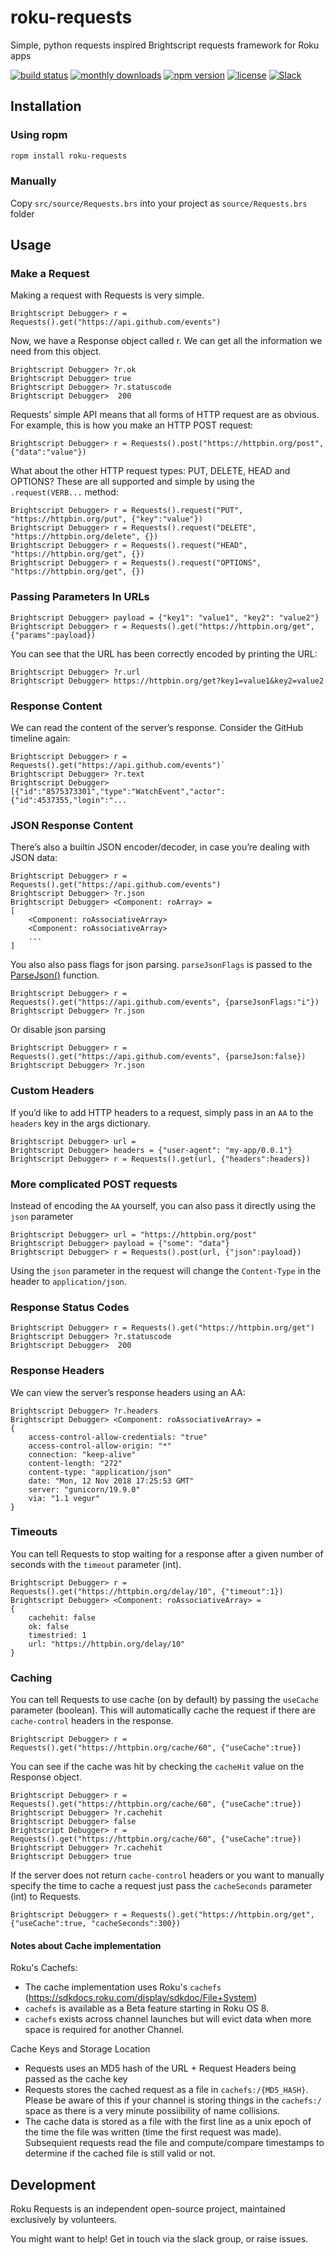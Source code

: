 # roku-requests

Simple, python requests inspired Brightscript requests framework for Roku apps

[![build status](https://img.shields.io/github/actions/workflow/status/rokucommunity/roku-requests/build.yml?logo=github&branch=master)](https://github.com/rokucommunity/roku-requests/actions/workflows/build.yml)
[![monthly downloads](https://img.shields.io/npm/dm/roku-requests.svg?sanitize=true&logo=npm&logoColor=)](https://npmcharts.com/compare/roku-requests?minimal=true)
[![npm version](https://img.shields.io/npm/v/roku-requests.svg?logo=npm)](https://www.npmjs.com/package/roku-requests)
[![license](https://img.shields.io/github/license/rokucommunity/roku-requests.svg)](LICENSE)
[![Slack](https://img.shields.io/badge/Slack-RokuCommunity-4A154B?logo=slack)](https://join.slack.com/t/rokudevelopers/shared_invite/zt-4vw7rg6v-NH46oY7hTktpRIBM_zGvwA)

## Installation

### Using ropm

```bash
ropm install roku-requests
```

### Manually

Copy `src/source/Requests.brs` into your project as `source/Requests.brs` folder

## Usage

### Make a Request

Making a request with Requests is very simple.

```
Brightscript Debugger> r = Requests().get("https://api.github.com/events")
```

Now, we have a Response object called r. We can get all the information we need from this object.

```
Brightscript Debugger> ?r.ok
Brightscript Debugger> true
Brightscript Debugger> ?r.statuscode
Brightscript Debugger>  200
```

Requests’ simple API means that all forms of HTTP request are as obvious. For example, this is how you make an HTTP POST request:

```
Brightscript Debugger> r = Requests().post("https://httpbin.org/post", {"data":"value"})
```

What about the other HTTP request types: PUT, DELETE, HEAD and OPTIONS? These are all supported and simple by using the `.request(VERB...` method:

```
Brightscript Debugger> r = Requests().request("PUT", "https://httpbin.org/put", {"key":"value"})
Brightscript Debugger> r = Requests().request("DELETE", "https://httpbin.org/delete", {})
Brightscript Debugger> r = Requests().request("HEAD", "https://httpbin.org/get", {})
Brightscript Debugger> r = Requests().request("OPTIONS", "https://httpbin.org/get", {})
```

### Passing Parameters In URLs

```
Brightscript Debugger> payload = {"key1": "value1", "key2": "value2"}
Brightscript Debugger> r = Requests().get("https://httpbin.org/get", {"params":payload})
```

You can see that the URL has been correctly encoded by printing the URL:

```
Brightscript Debugger> ?r.url
Brightscript Debugger> https://httpbin.org/get?key1=value1&key2=value2
```

### Response Content

We can read the content of the server’s response. Consider the GitHub timeline again:

```
Brightscript Debugger> r = Requests().get("https://api.github.com/events")`
Brightscript Debugger> ?r.text
Brightscript Debugger> [{"id":"8575373301","type":"WatchEvent","actor":{"id":4537355,"login":"...
```

### JSON Response Content

There’s also a builtin JSON encoder/decoder, in case you’re dealing with JSON data:

```
Brightscript Debugger> r = Requests().get("https://api.github.com/events")
Brightscript Debugger> ?r.json
Brightscript Debugger> <Component: roArray> =
[
    <Component: roAssociativeArray>
    <Component: roAssociativeArray>
    ...
]
```

You also also pass flags for json parsing. `parseJsonFlags` is passed to the [ParseJson()](https://developer.roku.com/en-ca/docs/references/brightscript/language/global-utility-functions.md#parsejsonjsonstring-as-string-flags---as-string-as-object) function.

```
Brightscript Debugger> r = Requests().get("https://api.github.com/events", {parseJsonFlags:"i"})
Brightscript Debugger> ?r.json
```

Or disable json parsing

```
Brightscript Debugger> r = Requests().get("https://api.github.com/events", {parseJson:false})
Brightscript Debugger> ?r.json
```

### Custom Headers

If you’d like to add HTTP headers to a request, simply pass in an `AA` to the `headers` key in the args dictionary.

```
Brightscript Debugger> url =
Brightscript Debugger> headers = {"user-agent": "my-app/0.0.1"}
Brightscript Debugger> r = Requests().get(url, {"headers":headers})
```

### More complicated POST requests

Instead of encoding the `AA` yourself, you can also pass it directly using the `json` parameter

```
Brightscript Debugger> url = "https://httpbin.org/post"
Brightscript Debugger> payload = {"some": "data"}
Brightscript Debugger> r = Requests().post(url, {"json":payload})
```

Using the `json` parameter in the request will change the `Content-Type` in the header to `application/json`.

### Response Status Codes

```
Brightscript Debugger> r = Requests().get("https://httpbin.org/get")
Brightscript Debugger> ?r.statuscode
Brightscript Debugger>  200
```

### Response Headers

We can view the server’s response headers using an AA:

```
Brightscript Debugger> ?r.headers
Brightscript Debugger> <Component: roAssociativeArray> =
{
    access-control-allow-credentials: "true"
    access-control-allow-origin: "*"
    connection: "keep-alive"
    content-length: "272"
    content-type: "application/json"
    date: "Mon, 12 Nov 2018 17:25:53 GMT"
    server: "gunicorn/19.9.0"
    via: "1.1 vegur"
}
```

### Timeouts

You can tell Requests to stop waiting for a response after a given number of seconds with the `timeout` parameter (int).

```
Brightscript Debugger> r = Requests().get("https://httpbin.org/delay/10", {"timeout":1})
Brightscript Debugger> <Component: roAssociativeArray> =
{
    cachehit: false
    ok: false
    timestried: 1
    url: "https://httpbin.org/delay/10"
}
```

### Caching

You can tell Requests to use cache (on by default) by passing the `useCache` parameter (boolean). This will automatically cache the request if there are `cache-control` headers in the response.

```
Brightscript Debugger> r = Requests().get("https://httpbin.org/cache/60", {"useCache":true})
```

You can see if the cache was hit by checking the `cacheHit` value on the Response object.

```
Brightscript Debugger> r = Requests().get("https://httpbin.org/cache/60", {"useCache":true})
Brightscript Debugger> ?r.cachehit
Brightscript Debugger> false
Brightscript Debugger> r = Requests().get("https://httpbin.org/cache/60", {"useCache":true})
Brightscript Debugger> ?r.cachehit
Brightscript Debugger> true
```

If the server does not return `cache-control` headers or you want to manually specify the time to cache a request just pass the `cacheSeconds` parameter (int) to Requests.

```
Brightscript Debugger> r = Requests().get("https://httpbin.org/get", {"useCache":true, "cacheSeconds":300})
```

#### Notes about Cache implementation

Roku's Cachefs:

* The cache implementation uses Roku's `cachefs` (https://sdkdocs.roku.com/display/sdkdoc/File+System)
* `cachefs` is available as a Beta feature starting in Roku OS 8.
* `cachefs` exists across channel launches but will evict data when more space is required for another Channel.

Cache Keys and Storage Location

* Requests uses an MD5 hash of the URL + Request Headers being passed as the cache key
* Requests stores the cached request as a file in `cachefs:/{MD5_HASH}`. Please be aware of this if your channel is storing things in the `cachefs:/` space as there is a very minute possiibility of name collisions.
* The cache data is stored as a file with the first line as a unix epoch of the time the file was written (time the first request was made).  Subsequient requests read the file and compute/compare timestamps to determine if the cached file is still valid or not.

## Development

Roku Requests is an independent open-source project, maintained exclusively by volunteers.

You might want to help! Get in touch via the slack group, or raise issues.
